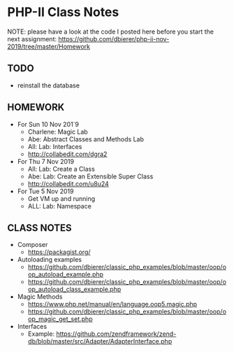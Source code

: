 # PHP-II Class Notes

NOTE: please have a look at the code I posted here before you start the next assignment:
https://github.com/dbierer/php-ii-nov-2019/tree/master/Homework

## TODO
* reinstall the database

## HOMEWORK
* For Sun 10 Nov 201`9
  * Charlene: Magic Lab
  * Abe: Abstract Classes and Methods Lab
  * All: Lab: Interfaces
  * http://collabedit.com/dgra2
* For Thu 7 Nov 2019
  * All: Lab: Create a Class
  * Abe: Lab: Create an Extensible Super Class
  * http://collabedit.com/u8u24
* For Tue 5 Nov 2019
  * Get VM up and running
  * ALL: Lab: Namespace

## CLASS NOTES
* Composer
  * https://packagist.org/
* Autoloading examples
  * https://github.com/dbierer/classic_php_examples/blob/master/oop/oop_autoload_example.php
  * https://github.com/dbierer/classic_php_examples/blob/master/oop/oop_autoload_class_example.php
* Magic Methods
  * https://www.php.net/manual/en/language.oop5.magic.php
  * https://github.com/dbierer/classic_php_examples/blob/master/oop/oop_magic_get_set.php
* Interfaces
  * Example: https://github.com/zendframework/zend-db/blob/master/src/Adapter/AdapterInterface.php
